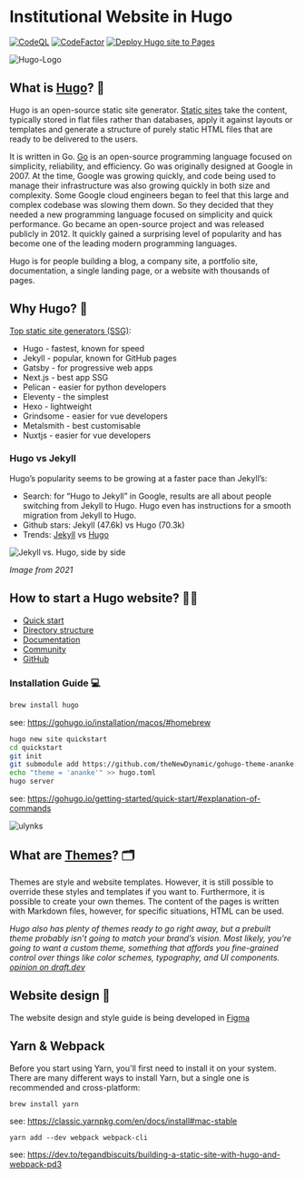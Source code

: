 # Institutional Website in Hugo

[![CodeQL](https://github.com/ulynks/www/actions/workflows/codeql.yml/badge.svg?branch=dev)](https://github.com/ulynks/www/actions/workflows/codeql.yml)
[![CodeFactor](https://www.codefactor.io/repository/github/ulynks/www/badge)](https://www.codefactor.io/repository/github/ulynks/www)
[![Deploy Hugo site to Pages](https://github.com/ulynks/www/actions/workflows/hugo.yml/badge.svg)](https://github.com/ulynks/www/actions/workflows/hugo.yml)

![Hugo-Logo](https://github.com/ulynks/www/assets/8126807/74f5a28a-1fc2-4cce-a2a4-52c122f29921)

## What is [Hugo](https://gohugo.io/)? 🤔

Hugo is an open-source static site generator. [Static sites](https://davidwalsh.name/introduction-static-site-generators) take the content, typically stored in flat files rather than databases, apply it against layouts or templates and generate a structure of purely static HTML files that are ready to be delivered to the users.

It is written in Go. [Go](https://go.dev/) is an open-source programming language focused on simplicity, reliability, and efficiency. Go was originally designed at Google in 2007. At the time, Google was growing quickly, and code being used to manage their infrastructure was also growing quickly in both size and complexity. Some Google cloud engineers began to feel that this large and complex codebase was slowing them down. So they decided that they needed a new programming language focused on simplicity and quick performance. Go became an open-source project and was released publicly in 2012. It quickly gained a surprising level of popularity and has become one of the leading modern programming languages.

Hugo is for people building a blog, a company site, a portfolio site, documentation, a single landing page, or a website with thousands of pages.

## Why Hugo? 🥇

[Top static site generators (SSG)](https://medium.com/@ezinneanne/top-ten-popular-static-site-generators-ssg-in-2023-e1894fca6925):

- Hugo - fastest, known for speed
- Jekyll - popular, known for GitHub pages
- Gatsby - for progressive web apps
- Next.js - best app SSG
- Pelican - easier for python developers
- Eleventy - the simplest
- Hexo - lightweight
- Grindsome - easier for vue developers
- Metalsmith - best customisable
- Nuxtjs - easier for vue developers

### Hugo vs Jekyll

Hugo’s popularity seems to be growing at a faster pace than Jekyll’s:

- Search: for “Hugo to Jekyll” in Google, results are all about people switching from Jekyll to Hugo. Hugo even has instructions for a smooth migration from Jekyll to Hugo.
- Github stars: Jekyll (47.6k) vs Hugo (70.3k)
- Trends: [Jekyll](https://trends.builtwith.com/cms/Jekyll) vs [Hugo](https://trends.builtwith.com/cms/Hugo)

![Jekyll vs. Hugo, side by side](https://github.com/ulynks/www/assets/8126807/07b0eeae-b9ae-4a9c-8c3f-53c266aec302)

*Image from 2021*

## How to start a Hugo website? 👩‍💻

- [Quick start](https://gohugo.io/getting-started/quick-start/)
- [Directory structure](https://gohugo.io/getting-started/directory-structure/)
- [Documentation](https://gohugo.io/documentation/)
- [Community](https://discourse.gohugo.io/)
- [GitHub](https://github.com/gohugoio/hugo)

### Installation Guide 💻

```bash
brew install hugo
````

see: <https://gohugo.io/installation/macos/#homebrew>

```bash
hugo new site quickstart
cd quickstart
git init
git submodule add https://github.com/theNewDynamic/gohugo-theme-ananke.git themes/ananke
echo "theme = 'ananke'" >> hugo.toml
hugo server
```

see: <https://gohugo.io/getting-started/quick-start/#explanation-of-commands>

![ulynks](https://github.com/ulynks/www/assets/8126807/0de338e2-d535-4e29-abb9-02908a996c87)

## What are [Themes](https://themes.gohugo.io/)? 🗂️

Themes are style and website templates. However, it is still possible to override these styles and templates if you want to. Furthermore, it is possible to create your own themes. The content of the pages is written with Markdown files, however, for specific situations, HTML can be used.

*Hugo also has plenty of themes ready to go right away, but a prebuilt theme probably isn’t going to match your brand’s vision. Most likely, you’re going to want a custom theme, something that affords you fine-grained control over things like color schemes, typography, and UI components.* *[opinion on draft.dev](https://draft.dev/learn/creating-hugo-themes)*

## Website design 🎨

The website design and style guide is being developed in [Figma](https://www.figma.com/file/JKRMEvhYzAikMkYPC2NtUK/Ulynks?type=design&t=NiP5aiQcdemmpAxl-6)

## Yarn & Webpack

Before you start using Yarn, you'll first need to install it on your system. There are many different ways to install Yarn, but a single one is recommended and cross-platform:

`brew install yarn`

see: <https://classic.yarnpkg.com/en/docs/install#mac-stable>

`yarn add --dev webpack webpack-cli`

see: <https://dev.to/tegandbiscuits/building-a-static-site-with-hugo-and-webpack-pd3>
